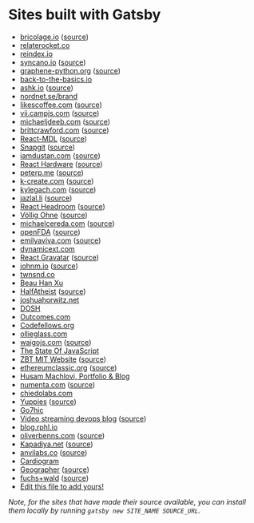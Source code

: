 # Sites built with Gatsby

- [bricolage.io](https://bricolage.io/?utm_source=github.com) ([source](https://github.com/KyleAMathews/blog))
- [relaterocket.co](https://relaterocket.co?utm_source=github.com)
- [reindex.io](https://www.reindex.io)
- [syncano.io](https://www.syncano.io) ([source](https://github.com/Syncano/syncano.com))
- [graphene-python.org](http://graphene-python.org/) ([source](https://github.com/graphql-python/graphene/tree/master/docs))
- [back-to-the-basics.io](http://back-to-the-basics.io/)
- [ashk.io](http://ashk.io/) ([source](https://github.com/wpioneer/blog))
- [nordnet.se/brand](https://www.nordnet.se/brand/)
- [likescoffee.com](https://likescoffee.com/) ([source](https://github.com/pamo/pamo.github.io/tree/development))
- [vii.campjs.com](http://vii.campjs.com/) ([source](https://github.com/campjs/campjs-vii))
- [michaeljdeeb.com](http://michaeljdeeb.com) ([source](https://github.com/michaeljdeeb/michaeljdeeb-gatsby-blog))
- [brittcrawford.com](http://brittcrawford.com) ([source](https://github.com/britt/britt.github.com/tree/gatsby))
- [React-MDL](https://tleunen.github.io/react-mdl/) ([source](https://github.com/tleunen/react-mdl/tree/master/docs))
- [Snapgit](https://snapgit.com) ([source](https://github.com/glassfalcon/snapgit.com))
- [iamdustan.com](http://iamdustan.com/) ([source](https://github.com/iamdustan/iamdustan.github.io))
- [React Hardware](http://iamdustan.com/react-hardware/) ([source](https://github.com/iamdustan/react-hardware/tree/master/docs))
- [peterp.me](https://www.peterp.me) ([source](https://github.com/peterpme/peterpme.github.io))
- [k-create.com](https://k-create.com) ([source](https://github.com/kristofferh/kristoffer))
- [kylegach.com](https://kylegach.com) ([source](https://github.com/kylegach/kylegach_com))
- [jazlal.li](http://jazlal.li) ([source](https://github.com/jazlalli/jazlal.li))
- [React Headroom](https://kyleamathews.github.io/react-headroom/) ([source](https://github.com/KyleAMathews/react-headroom/tree/master/website))
- [Völlig Ohne](http://volligohne.com/) ([source](https://github.com/voellig-ohne/voellig-ohne-website))
- [michaelcereda.com](https://michaelcereda.com/) ([source](https://github.com/MichaelCereda/michaelcereda.com))
- [openFDA](https://open.fda.gov/) ([source](https://github.com/FDA/open.fda.gov))
- [emilyaviva.com](http://emilyaviva.com) ([source](https://github.com/emilyaviva/eakm-website-gatsby))
- [dynamicext.com](http://www.dynamicext.com/)
- [React Gravatar](http://kyleamathews.github.io/react-gravatar/) ([source](https://github.com/KyleAMathews/react-gravatar/tree/master/www))
- [johnm.io](http://johnm.io) ([source](https://github.com/johnpmorris/johnpmorris.github.io/tree/react-rebuild))
- [twnsnd.co](http://twnsnd.co/)
- [Beau Han Xu](http://www.beauhanxu.com/)
- [HalfAtheist](https://halfatheist.com/) ([source](https://github.com/halfatheist/halfatheist.github.io))
- [joshuahorwitz.net](http://joshuahorwitz.net)
- [DOSH](http://www.dosh.cash/)
- [Outcomes.com](https://www.outcomes.com/)
- [Codefellows.org](https://www.codefellows.org)
- [ollieglass.com](http://ollieglass.com/)
- [waigojs.com](https://waigojs.com/) ([source](https://github.com/waigo/waigo.github.io))
- [The State Of JavaScript](http://stateofjs.com/)
- [ZBT MIT Website](http://zbt.mit.edu) ([source](https://github.com/Slava/zbt-website))
- [ethereumclassic.org](http://ethereumclassic.org/) ([source](https://github.com/ethereumclassic/ethereumclassic.github.io/tree/source))
- [Husam Machlovi, Portfolio & Blog](http://husammachlovi.com)
- [numenta.com](http://numenta.com) ([source](https://github.com/numenta/numenta-web/tree/master/numenta.com))
- [chiedolabs.com](https://labs.chie.do)
- [Yuppies](https://yuppi.es) ([source](https://github.com/f0rr0/f0rr0.github.io))
- [Go7hic](http://blog.yongyuan.us)
- [Video streaming devops blog](https://devops.spuul.com/) ([source](https://github.com/Spuul/devops-blog/))
- [blog.rphl.io](https://blog.rphl.io)
- [oliverbenns.com](http://oliverbenns.com?utm_source=github.com) ([source](https://github.com/oliverbenns/oliverbenns.com))
- [Kapadiya.net](https://www.kapadiya.net/?utm_source=github.com) ([source](https://github.com/vikas5914/vikas5914.github.io))
- [anvilabs.co](https://anvilabs.co/?utm_source=github.com) ([source](https://github.com/anvilabs/anvilabs.co))
- [Cardiogram](https://cardiogr.am)
- [Geographer](https://geographer.su) ([source](https://github.com/MenaraSolutions/geographer-docs))
- [fuchs+wald](https://fuchsundwald.de) ([source](https://github.com/voellig-ohne/cf-website))
- [Edit this file to add yours!](https://github.com/gatsbyjs/gatsby/blob/master/README.md)

_Note, for the sites that have made their source available, you can
install them locally by running `gatsby new SITE_NAME SOURCE_URL`._

